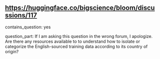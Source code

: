 ## https://huggingface.co/bigscience/bloom/discussions/117

contains_question: yes

question_part: If I am asking this question in the wrong forum, I apologize. Are there any resources available to to understand how to isolate or categorize the English-sourced training data according to its country of origin?